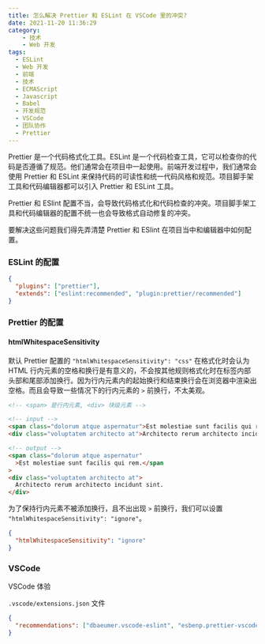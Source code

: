```yaml
---
title: 怎么解决 Prettier 和 ESLint 在 VSCode 里的冲突?
date: 2021-11-20 11:36:29
category: 
	- 技术
	- Web 开发
tags:
  - ESLint
  - Web 开发
  - 前端
  - 技术
  - ECMAScript
  - Javascript
  - Babel
  - 开发规范
  - VSCode
  - 团队协作
  - Prettier
---
```


Prettier 是一个代码格式化工具。ESLint 是一个代码检查工具，它可以检查你的代码是否遵循了规范。他们通常会在项目中一起使用。前端开发过程中，我们通常会使用 Prettier 和 ESLint 来保持代码的可读性和统一代码风格和规范。项目脚手架工具和代码编辑器都可以引入 Prettier 和 ESLint 工具。

<!-- more -->

Prettier 和 ESlint 配置不当，会导致代码格式化和代码检查的冲突。项目脚手架工具和代码编辑器的配置不统一也会导致格式自动修复的冲突。

要解决这些问题我们得先弄清楚 Prettier 和 ESlint 在项目当中和编辑器中如何配置。

### ESLint 的配置

```json
{
  "plugins": ["prettier"],
  "extends": ["eslint:recommended", "plugin:prettier/recommended"]
}
```

### Prettier 的配置

#### htmlWhitespaceSensitivity

默认 Prettier 配置的 `"htmlWhitespaceSensitivity": "css"` 在格式化时会认为 HTML 行内元素的空格和换行是有意义的，不会按其他规则格式化时在标签内部头部和尾部添加换行。因为行内元素内的起始换行和结束换行会在浏览器中渲染出空格。而且会导致一些情况下的行内元素的 `>` 前换行，不太美观。

```html
<!-- <span> 是行内元素, <div> 块级元素 -->

<!-- input -->
<span class="dolorum atque aspernatur">Est molestiae sunt facilis qui rem.</span>
<div class="voluptatem architecto at">Architecto rerum architecto incidunt sint.</div>

<!-- output -->
<span class="dolorum atque aspernatur"
  >Est molestiae sunt facilis qui rem.</span
>
<div class="voluptatem architecto at">
  Architecto rerum architecto incidunt sint.
</div>
```

为了保持行内元素不被添加换行，且不出出现 `>` 前换行，我们可以设置 `"htmlWhitespaceSensitivity": "ignore"`。

```json
{
  "htmlWhitespaceSensitivity": "ignore"
}
```

### VSCode

VSCode 体验

`.vscode/extensions.json` 文件

```json
{
  "recommendations": ["dbaeumer.vscode-eslint", "esbenp.prettier-vscode"]
}
```
